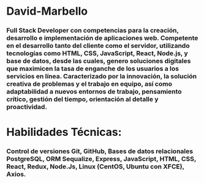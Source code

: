 # David-Marbello
### Full Stack Developer con competencias para la creación, desarrollo e implementación de aplicaciones web. Competente en el desarrollo tanto del cliente como el servidor, utilizando tecnologías como HTML, CSS, JavaScript, React, Node.js, y base de datos, desde las cuales, genero soluciones digitales que maximicen la tasa de enganche de los usuarios a los servicios en línea. Caracterizado por la innovación, la solución creativa de problemas y el trabajo en equipo, así como adaptabilidad a nuevos entornos de trabajo, pensamiento crítico, gestión del tiempo, orientación al detalle y proactividad. 
#
# Habilidades Técnicas: 
### Control de versiones Git, GitHub, Bases de datos relacionales PostgreSQL, ORM Sequalize, Express, JavaScript, HTML, CSS, React, Redux, Node.Js, Linux (CentOS, Ubuntu con XFCE), Axios.


